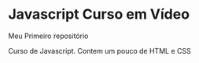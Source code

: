 # Javascript Curso em Vídeo
 Meu Primeiro repositório

 Curso de Javascript. Contem um pouco de HTML e CSS
 
